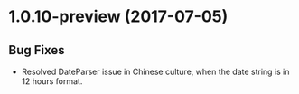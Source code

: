 # 1.0.10-preview (2017-07-05)

## Bug Fixes

- Resolved DateParser issue in Chinese culture, when the date string is in 12 hours format.

